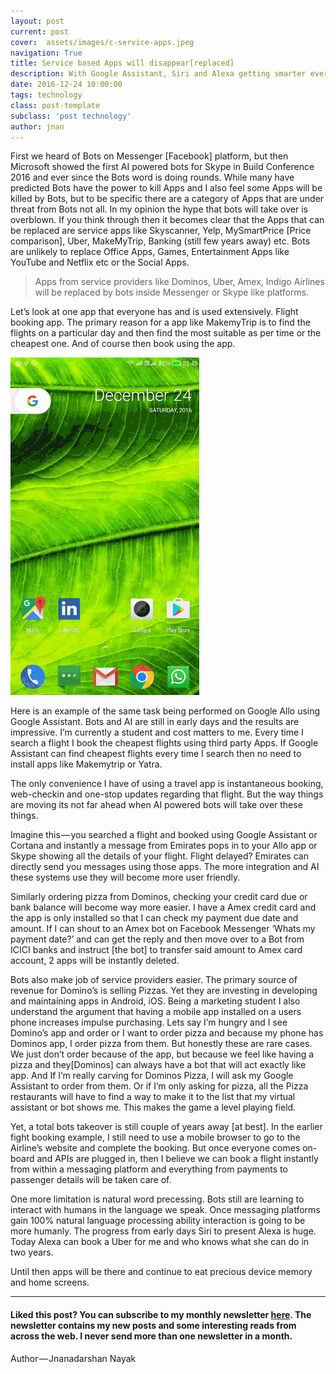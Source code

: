 ```yaml
---
layout: post
current: post
cover:  assets/images/c-service-apps.jpeg
navigation: True
title: Service based Apps will disappear[replaced]
description: With Google Assistant, Siri and Alexa getting smarter every day, will we need separate apps to hail an Uber or just ask Google Assistant?
date: 2016-12-24 10:00:00
tags: technology
class: post-template
subclass: 'post technology'
author: jnan
---
```

<script src="//platform.linkedin.com/in.js" type="text/javascript"></script>
<script type="IN/MemberProfile" data-id="https://www.linkedin.com/in/jnanadarshan" data-format="hover" data-related="false" data-text="Jnanadarshan Nayak"></script>

First we heard of Bots on Messenger [Facebook] platform, but then Microsoft showed the first AI powered bots for Skype in Build Conference 2016 and ever since the Bots word is doing rounds. While many have predicted Bots have the power to kill Apps and I also feel some Apps will be killed by Bots, but to be specific there are a category of Apps that are under threat from Bots not all. In my opinion the hype that bots will take over is overblown. If you think through then it becomes clear that the Apps that can be replaced are service apps like Skyscanner, Yelp, MySmartPrice [Price comparison], Uber, MakeMyTrip, Banking (still few years away) etc. Bots are unlikely to replace Office Apps, Games, Entertainment Apps like YouTube and Netflix etc or the Social Apps.

>Apps from service providers like Dominos, Uber, Amex, Indigo Airlines will be replaced by bots inside Messenger or Skype like platforms.

Let’s look at one app that everyone has and is used extensively. Flight booking app. The primary reason for a app like MakemyTrip is to find the flights on a particular day and then find the most suitable as per time or the cheapest one. And of course then book using the app.

<img src="assets/images/p-serviceapps-gassistant.gif" >

Here is an example of the same task being performed on Google Allo using Google Assistant. Bots and AI are still in early days and the results are impressive. I’m currently a student and cost matters to me. Every time I search a flight I book the cheapest flights using third party Apps. If Google Assistant can find cheapest flights every time I search then no need to install apps like Makemytrip or Yatra.


The only convenience I have of using a travel app is instantaneous booking, web-checkin and one-stop updates regarding that flight. But the way things are moving its not far ahead when AI powered bots will take over these things.

Imagine this — you searched a flight and booked using Google Assistant or Cortana and instantly a message from Emirates pops in to your Allo app or Skype showing all the details of your flight. Flight delayed? Emirates can directly send you messages using those apps. The more integration and AI these systems use they will become more user friendly.

Similarly ordering pizza from Dominos, checking your credit card due or bank balance will become way more easier. I have a Amex credit card and the app is only installed so that I can check my payment due date and amount. If I can shout to an Amex bot on Facebook Messenger ‘Whats my payment date?’ and can get the reply and then move over to a Bot from ICICI banks and instruct [the bot] to transfer said amount to Amex card account, 2 apps will be instantly deleted.

Bots also make job of service providers easier. The primary source of revenue for Domino’s is selling Pizzas. Yet they are investing in developing and maintaining apps in Android, iOS. Being a marketing student I also understand the argument that having a mobile app installed on a users phone increases impulse purchasing. Lets say I’m hungry and I see Domino’s app and order or I want to order pizza and because my phone has Dominos app, I order pizza from them. But honestly these are rare cases. We just don’t order because of the app, but because we feel like having a pizza and they[Dominos] can always have a bot that will act exactly like app. And If I’m really carving for Dominos Pizza, I will ask my Google Assistant to order from them. Or if I’m only asking for pizza, all the Pizza restaurants will have to find a way to make it to the list that my virtual assistant or bot shows me. This makes the game a level playing field.

Yet, a total bots takeover is still couple of years away [at best]. In the earlier fight booking example, I still need to use a mobile browser to go to the Airline’s website and complete the booking. But once everyone comes on-board and APIs are plugged in, then I believe we can book a flight instantly from within a messaging platform and everything from payments to passenger details will be taken care of.

One more limitation is natural word precessing. Bots still are learning to interact with humans in the language we speak. Once messaging platforms gain 100% natural language processing ability interaction is going to be more humanly. The progress from early days Siri to present Alexa is huge. Today Alexa can book a Uber for me and who knows what she can do in two years.

Until then apps will be there and continue to eat precious device memory and home screens.


***

#### Liked this post? You can subscribe to my monthly newsletter [here](http://go.jdnayak.com/2hDwHVw). The newsletter contains my new posts and some interesting reads from across the web. I never send more than one newsletter in a month.

Author — Jnanadarshan Nayak
